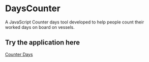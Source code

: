 # DaysCounter
A JavaScript Counter days tool developed to help people count their worked days on board on vessels.

## Try the application here

[Counter Days](https://gabrielmxavier.github.io/DaysCounter/)
